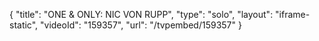 {
    "title": "ONE & ONLY: NIC VON RUPP",
    "type": "solo",
    "layout": "iframe-static",
    "videoId": "159357",
    "url": "\/tvpembed\/159357"
}